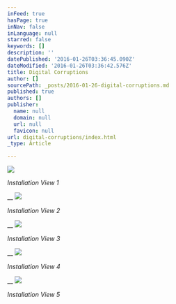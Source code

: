```yaml
---
inFeed: true
hasPage: true
inNav: false
inLanguage: null
starred: false
keywords: []
description: ''
datePublished: '2016-01-26T03:36:45.090Z'
dateModified: '2016-01-26T03:36:42.576Z'
title: Digital Corruptions
author: []
sourcePath: _posts/2016-01-26-digital-corruptions.md
published: true
authors: []
publisher:
  name: null
  domain: null
  url: null
  favicon: null
url: digital-corruptions/index.html
_type: Article

---
```

![](https://the-grid-user-content.s3-us-west-2.amazonaws.com/04724796-0691-4696-baa1-a3ce66b25ea2.jpg)

_Installation View 1_

__
![](https://the-grid-user-content.s3-us-west-2.amazonaws.com/b503fe7f-26f4-46b9-8b47-ec7684b25b6c.jpg)

_Installation View 2_

__
![](https://the-grid-user-content.s3-us-west-2.amazonaws.com/b003c44d-462f-456c-92e4-6b5a73ca463e.jpg)

_Installation View 3_

__
![](https://the-grid-user-content.s3-us-west-2.amazonaws.com/18895a34-55f5-46ed-b0c4-9af5fbd2ef8c.jpg)

_Installation View 4_

__
![](https://the-grid-user-content.s3-us-west-2.amazonaws.com/c97b6a70-1ae4-4910-87d6-1e80702fad84.jpg)

_Installation View 5_